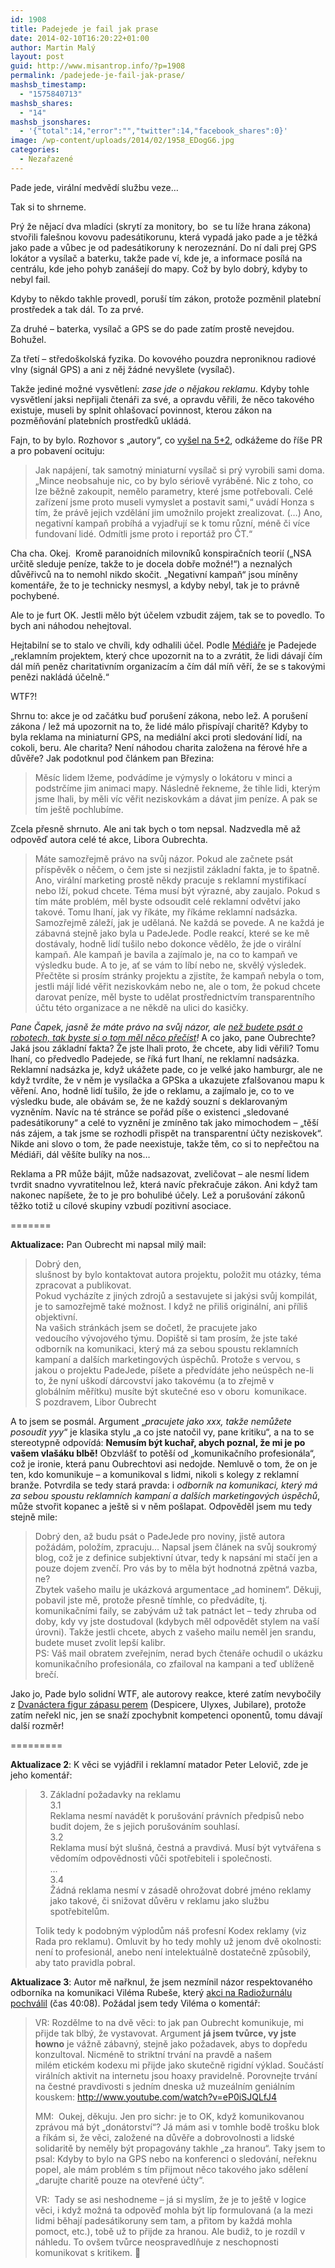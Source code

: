 ```yaml
---
id: 1908
title: Padejede je fail jak prase
date: 2014-02-10T16:20:22+01:00
author: Martin Malý
layout: post
guid: http://www.misantrop.info/?p=1908
permalink: /padejede-je-fail-jak-prase/
mashsb_timestamp:
  - "1575840713"
mashsb_shares:
  - "14"
mashsb_jsonshares:
  - '{"total":14,"error":"","twitter":14,"facebook_shares":0}'
image: /wp-content/uploads/2014/02/1958_EDogG6.jpg
categories:
  - Nezařazené
---
```

Pade jede, virální medvědí službu veze&#8230;

<!--more-->

Tak si to shrneme.

Prý že nějací dva mladíci (skrytí za monitory, bo  se tu líže hrana zákona) stvořili falešnou kovovu padesátikorunu, která vypadá jako pade a je těžká jako pade a vůbec je od padesátikoruny k nerozeznání. Do ní dali prej GPS lokátor a vysílač a baterku, takže pade ví, kde je, a informace posílá na centrálu, kde jeho pohyb zanášejí do mapy. Což by bylo dobrý, kdyby to nebyl fail.

Kdyby to někdo takhle provedl, poruší tím zákon, protože pozměnil platební prostředek a tak dál. To za prvé.

Za druhé &#8211; baterka, vysílač a GPS se do pade zatím prostě nevejdou. Bohužel.

Za třetí &#8211; středoškolská fyzika. Do kovového pouzdra neproniknou radiové vlny (signál GPS) a ani z něj žádné nevyšlete (vysílač).

Takže jediné možné vysvětlení: _zase jde o nějakou reklamu_. Kdyby tohle vysvětlení jaksi nepřijali čtenáři za své, a opravdu věřili, že něco takového existuje, museli by splnit ohlašovací povinnost, kterou zákon na pozměňování platebních prostředků ukládá.

Fajn, to by bylo. Rozhovor s &#8222;autory&#8220;, co [vyšel na 5+2](http://praha.5plus2.cz/mince-s-vysilacem-je-podvod-rika-vedec-d8l-/praha.aspx?c=A140129_190459_ppd-prahar_62089), odkážeme do říše PR a pro pobavení ocituju:

> Jak napájení, tak samotný miniaturní vysílač si prý vyrobili sami doma. &#8222;Mince neobsahuje nic, co by bylo sériově vyráběné. Nic z toho, co lze běžně zakoupit, nemělo parametry, které jsme potřebovali. Celé zařízení jsme proto museli vymyslet a postavit sami,&#8220; uvádí Honza s tím, že právě jejich vzdělání jim umožnilo projekt zrealizovat. (&#8230;) Ano, negativní kampaň probíhá a vyjadřují se k tomu různí, méně či více fundovaní lidé. Odmítli jsme proto i reportáž pro ČT.&#8220;

Cha cha. Okej.  Kromě paranoidních milovníků konspiračních teorií (&#8222;NSA určitě sleduje peníze, takže to je docela dobře možné!&#8220;) a neznalých důvěřivců na to nemohl nikdo skočit. &#8222;Negativní kampaň&#8220; jsou míněny komentáře, že to je technicky nesmysl, a kdyby nebyl, tak je to právně pochybené.

Ale to je furt OK. Jestli mělo být účelem vzbudit zájem, tak se to povedlo. To bych ani náhodou nehejtoval.

Hejtabilní se to stalo ve chvíli, kdy odhalili účel. Podle [Médiáře](http://www.mediar.cz/sledovani-mince-padejede-cz-je-kampan-za-prispevky-charite/) je Padejede &#8222;reklamním projektem, který chce upozornit na to a zvrátit, že lidi dávají čím dál míň peněz charitativním organizacím a čím dál míň věří, že se s takovými penězi nakládá účelně.&#8220;

WTF?!

Shrnu to: akce je od začátku buď porušení zákona, nebo lež. A porušení zákona / lež má upozornit na to, že lidé málo přispívají charitě? Kdyby to byla reklama na miniaturní GPS, na mediální akci proti sledování lidí, na cokoli, beru. Ale charita? Není náhodou charita založena na férové hře a důvěře? Jak podotknul pod článkem pan Březina:

> Měsíc lidem lžeme, podvádíme je výmysly o lokátoru v minci a podstrčíme jim animaci mapy. Následně řekneme, že tihle lidi, kterým jsme lhali, by měli víc věřit neziskovkám a dávat jim peníze. A pak se tím ještě pochlubíme.

Zcela přesně shrnuto. Ale ani tak bych o tom nepsal. Nadzvedla mě až odpověď autora celé té akce, Libora Oubrechta.

> Máte samozřejmě právo na svůj názor. Pokud ale začnete psát příspěvěk o něčem, o čem jste si nezjistil základní fakta, je to špatně. Ano, virální marketing prostě někdy pracuje s reklamní mystifikací nebo lží, pokud chcete. Téma musí být výrazné, aby zaujalo. Pokud s tím máte problém, měl byste odsoudit celé reklamní odvětví jako takové. Tomu lhaní, jak vy říkáte, my říkáme reklamní nadsázka. Samozřejmě záleží, jak je udělaná. Ne každá se povede. A ne každá je zábavná stejně jako byla u PadeJede. Podle reakcí, které se ke mě dostávaly, hodně lidí tušilo nebo dokonce vědělo, že jde o virální kampaň. Ale kampaň je bavila a zajímalo je, na co to kampaň ve výsledku bude. A to je, ať se vám to líbí nebo ne, skvělý výsledek. Přečtěte si prosím stránky projektu a zjistíte, že kampaň nebyla o tom, jestli májí lidé věřit neziskovkám nebo ne, ale o tom, že pokud chcete darovat peníze, měl byste to udělat prostřednictvím transparentního účtu této organizace a ne někdě na ulici do kasičky.

_Pane Čapek, jasně že máte právo na svůj názor, ale [než budete psát o robotech, tak byste si o tom měl něco přečíst](http://www.misantrop.info/539248-internet-discussions-wayback-machine.php)!_ A co jako, pane Oubrechte? Jaká jsou základní fakta? Že jste lhali proto, že chcete, aby lidi věřili? Tomu lhaní, co předvedlo Padejede, se říká furt lhaní, ne reklamní nadsázka. Reklamní nadsázka je, když ukážete pade, co je velké jako hamburgr, ale ne když tvrdíte, že v něm je vysílačka a GPSka a ukazujete zfalšovanou mapu k věření. Ano, hodně lidí tušilo, že jde o reklamu, a zajímalo je, co to ve výsledku bude, ale obávám se, že ne každý souzní s deklarovaným vyzněním. Navíc na té stránce se pořád píše o existenci &#8222;sledované padesátikoruny&#8220; a celé to vyznění je zmíněno tak jako mimochodem &#8211; &#8222;těší nás zájem, a tak jsme se rozhodli přispět na transparentní účty neziskovek&#8220;. Nikde ani slovo o tom, že pade neexistuje, takže těm, co si to nepřečtou na Médiáři, dál věšíte bulíky na nos&#8230;

Reklama a PR může bájit, může nadsazovat, zveličovat &#8211; ale nesmí lidem tvrdit snadno vyvratitelnou lež, která navíc překračuje zákon. Ani když tam nakonec napíšete, že to je pro bohulibé účely. Lež a porušování zákonů těžko totiž u cílové skupiny vzbudí pozitivní asociace.

=======

**Aktualizace:** Pan Oubrecht mi napsal milý mail:

> Dobrý den,  
> slušnost by bylo kontaktovat autora projektu, položit mu otázky, téma zpracovat a publikovat.  
> Pokud vycházíte z jiných zdrojů a sestavujete si jakýsi svůj kompilát, je to samozřejmě také možnost. I když ne přiliš originální, ani příliš objektivní.  
> Na vašich stránkách jsem se dočetl, že pracujete jako vedoucího vývojového týmu. Dopiště si tam prosím, že jste také odborník na komunikaci, který má za sebou spoustu reklamních kampaní a dalších marketingových úspěchů. Protože s vervou, s jakou o projektu PadeJede, píšete a předvídáte jeho neúspěch ne-li to, že nyní uškodí dárcovství jako takovému (a to zřejmě v globálním měřítku) musíte být skutečné eso v oboru  komunikace.  
> S pozdravem, Libor Oubrecht

A to jsem se posmál. Argument &#8222;_pracujete jako xxx, takže nemůžete posoudit yyy_&#8220; je klasika stylu &#8222;a co jste natočil vy, pane kritiku&#8220;, a na to se stereotypně odpovídá: **Nemusím být kuchař, abych poznal, že mi je po vašem vlašáku blbě!** Obzvlášť to potěší od &#8222;komunikačního profesionála&#8220;, což je ironie, která panu Oubrechtovi asi nedojde. Nemluvě o tom, že on je ten, kdo komunikuje &#8211; a komunikoval s lidmi, nikoli s kolegy z reklamní branže. Potvrdila se tedy stará pravda: i _odborník na komunikaci, který má za sebou spoustu reklamních kampaní a dalších marketingových úspěchů_, může stvořit kopanec a ještě si v něm pošlapat. Odpověděl jsem mu tedy stejně mile:

> Dobrý den, až budu psát o PadeJede pro noviny, jistě autora požádám, položím, zpracuju&#8230; Napsal jsem článek na svůj soukromý blog, což je z definice subjektivní útvar, tedy k napsání mi stačí jen a pouze dojem zvenčí. Pro vás by to měla být hodnotná zpětná vazba, ne?  
> Zbytek vašeho mailu je ukázková argumentace &#8222;ad hominem&#8220;. Děkuji, pobavil jste mě, protože přesně tímhle, co předvádíte, tj. komunikačními faily, se zabývám už tak patnáct let &#8211; tedy zhruba od doby, kdy vy jste dostudoval (kdybych měl odpovědět stylem na vaší úrovni). Takže jestli chcete, abych z vašeho mailu neměl jen srandu, budete muset zvolit lepší kalibr.  
> PS: Váš mail obratem zveřejním, nerad bych čtenáře ochudil o ukázku komunikačního profesionála, co zfailoval na kampani a teď ublíženě brečí.

Jako jo, Pade bylo solidní WTF, ale autorovy reakce, které zatím nevybočily z [Dvanáctera figur zápasu perem](http://www.misantrop.info/trvale-udrzitelna-krava/) (Despicere, Ulyxes, Jubilare), protože zatím neřekl nic, jen se snaží zpochybnit kompetenci oponentů, tomu dávají další rozměr!

=========

**Aktualizace 2**: K věci se vyjádřil i reklamní matador Peter Lelovič, zde je jeho komentář:

> 3. Základní požadavky na reklamu  
> 3.1  
> Reklama nesmí navádět k porušování právních předpisů nebo budit dojem, že s jejich porušováním souhlasí.  
> 3.2  
> Reklama musí být slušná, čestná a pravdivá. Musí být vytvářena s vědomím odpovědnosti vůči spotřebiteli i společnosti.  
> &#8230;  
> 3.4  
> Žádná reklama nesmí v zásadě ohrožovat dobré jméno reklamy jako takové, či snižovat důvěru v reklamu jako službu spotřebitelům.
> 
> Tolik tedy k podobným výplodům náš profesní Kodex reklamy (viz Rada pro reklamu). Omluvit by ho tedy mohly už jenom dvě okolnosti: není to profesionál, anebo není intelektuálně dostatečně způsobilý, aby tato pravidla pobral.

**Aktualizace 3**: Autor mě nařknul, že jsem nezmínil názor respektovaného odborníka na komunikaci Viléma Rubeše, který [akci na Radiožurnálu pochválil](http://prehravac.rozhlas.cz/audio/3059632) (čas 40:08). Požádal jsem tedy Viléma o komentář:

> VR: Rozdělme to na dvě věci: to jak pan Oubrecht komunikuje, mi přijde tak blbý, že vystavovat. Argument **já jsem tvůrce, vy jste howno** je vážně zábavný, stejně jako požadavek, abys to dopředu konzultoval. Nicméně to striktní trvání na pravdě a našem milém etickém kodexu mi přijde jako skutečně rigidní výklad. Součástí virálních aktivit na internetu jsou hoaxy pravidelně. Porovnejte trvání na čestné pravdivosti s jedním dneska už muzeálním geniálním kouskem: <a dir="ltr" href="http://www.youtube.com/watch?v=eP0iSJQLfJ4" target="_blank" rel="nofollow" data-reactid=".ba.1:3:1:$comment10151954437522496_29367985:0.0.$right.0.$left.0.0.0:$comment-body.0.3.0.$range0:0">http://www.youtube.com/watch?v=eP0iSJQLfJ4</a>
> 
> MM:  Oukej, děkuju. Jen pro sichr: je to OK, když komunikovanou zprávou má být &#8222;donátorství&#8220;? Já mám asi v tomhle bodě trošku blok a říkám si, že věci, založené na důvěře a dobrovolnosti a lidské solidaritě by neměly být propagovány takhle &#8222;za hranou&#8220;. Taky jsem to psal: Kdyby to bylo na GPS nebo na konferenci o sledování, neřeknu popel, ale mám problém s tím přijmout něco takového jako sdělení &#8222;darujte charitě pouze na otevřené účty&#8220;.
> 
> VR:  Tady se asi neshodneme &#8211; já si myslím, že je to ještě v logice věci, i když možná ta odpověď mohla být líp formulovaná (a la mezi lidmi běhají padesátikoruny sem tam, a přitom by každá mohla pomoct, etc.), tobě už to přijde za hranou. Ale budiž, to je rozdíl v náhledu. To ovšem tvůrce neospravedlňuje z neschopnosti komunikovat s kritikem. 🙂